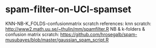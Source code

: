 # spam-filter-on-UCI-spamset
KNN-NB-K_FOLDS-confusionmatrix scratch
references:
knn scratch: http://www2.math.uu.se/~thulin/mm/spamfilter.R
NB & k-folders & confusion matrix scratch: https://github.com/hrosegalb/spam-musubayes/blob/master/gaussian_spam_script.R

